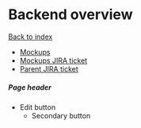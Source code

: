 # Backend overview

[Back to index](../index.md)

* [Mockups](https://marvelapp.com/prototype/12844cg4/screen/71559225)
* [Mockups JIRA ticket](https://issues.redhat.com/browse/APPDUX-341)
* [Parent JIRA ticket](https://issues.redhat.com/browse/THREESCALE-5573)

##### Page header
* Edit button
  * Secondary button

<!-- * Delete button
  * Customized button (A secondary button to resemble a destructive button -- temporary solution until PF Secondary destructive button is released) -->

<!-- #### Delete confirmation modal ([specs](../global_components/modal.md#delete-confirmation-modal)) -->

<!-- We will not having delete modal here -->
